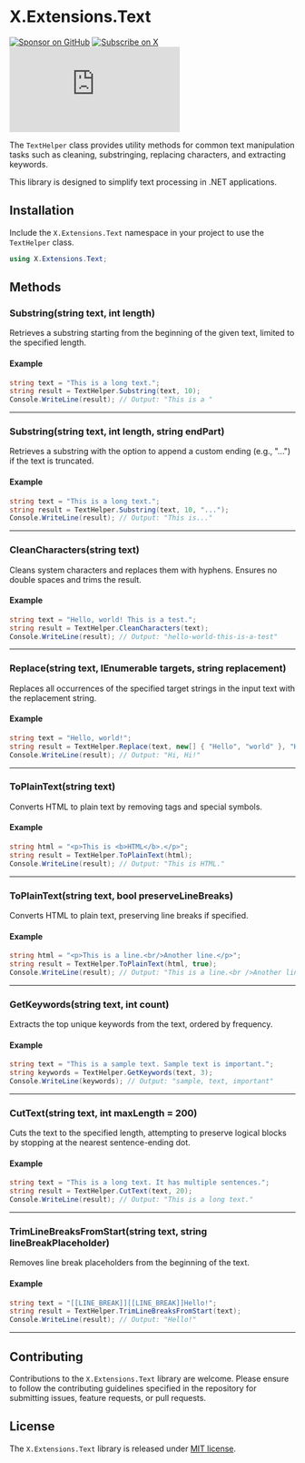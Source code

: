 # X.Extensions.Text

[![Sponsor on GitHub](https://img.shields.io/badge/Sponsor_on_GitHub-ff7f00?logo=github&logoColor=white&style=for-the-badge)](https://github.com/sponsors/a-gubskiy)
[![Subscribe on X](https://img.shields.io/badge/Subscribe_on_X-000000?logo=x&logoColor=white&style=for-the-badge)](https://x.com/andrew_gubskiy)
[![NuGet Downloads](https://img.shields.io/nuget/dt/X.Extensions.Text?style=for-the-badge&label=NuGet%20Downloads&color=004880&logo=nuget&logoColor=white)](https://www.nuget.org/packages/X.Extensions.Text)

The `TextHelper` class provides utility methods for common text manipulation tasks such as cleaning, substringing, replacing characters, and extracting keywords. 

This library is designed to simplify text processing in .NET applications.

## Installation

Include the `X.Extensions.Text` namespace in your project to use the `TextHelper` class.

```csharp
using X.Extensions.Text;
```

## Methods

### Substring(string text, int length)

Retrieves a substring starting from the beginning of the given text, limited to the specified length.

#### Example
```csharp
string text = "This is a long text.";
string result = TextHelper.Substring(text, 10);
Console.WriteLine(result); // Output: "This is a "
```

---

### Substring(string text, int length, string endPart)

Retrieves a substring with the option to append a custom ending (e.g., "...") if the text is truncated.

#### Example
```csharp
string text = "This is a long text.";
string result = TextHelper.Substring(text, 10, "...");
Console.WriteLine(result); // Output: "This is..."
```

---

### CleanCharacters(string text)

Cleans system characters and replaces them with hyphens. Ensures no double spaces and trims the result.

#### Example
```csharp
string text = "Hello, world! This is a test.";
string result = TextHelper.CleanCharacters(text);
Console.WriteLine(result); // Output: "hello-world-this-is-a-test"
```

---

### Replace(string text, IEnumerable<string> targets, string replacement)

Replaces all occurrences of the specified target strings in the input text with the replacement string.

#### Example
```csharp
string text = "Hello, world!";
string result = TextHelper.Replace(text, new[] { "Hello", "world" }, "Hi");
Console.WriteLine(result); // Output: "Hi, Hi!"
```

---

### ToPlainText(string text)

Converts HTML to plain text by removing tags and special symbols.

#### Example
```csharp
string html = "<p>This is <b>HTML</b>.</p>";
string result = TextHelper.ToPlainText(html);
Console.WriteLine(result); // Output: "This is HTML."
```

---

### ToPlainText(string text, bool preserveLineBreaks)

Converts HTML to plain text, preserving line breaks if specified.

#### Example
```csharp
string html = "<p>This is a line.<br/>Another line.</p>";
string result = TextHelper.ToPlainText(html, true);
Console.WriteLine(result); // Output: "This is a line.<br />Another line."
```

---

### GetKeywords(string text, int count)

Extracts the top unique keywords from the text, ordered by frequency.

#### Example
```csharp
string text = "This is a sample text. Sample text is important.";
string keywords = TextHelper.GetKeywords(text, 3);
Console.WriteLine(keywords); // Output: "sample, text, important"
```

---

### CutText(string text, int maxLength = 200)

Cuts the text to the specified length, attempting to preserve logical blocks by stopping at the nearest sentence-ending dot.

#### Example
```csharp
string text = "This is a long text. It has multiple sentences.";
string result = TextHelper.CutText(text, 20);
Console.WriteLine(result); // Output: "This is a long text."
```

---

### TrimLineBreaksFromStart(string text, string lineBreakPlaceholder)

Removes line break placeholders from the beginning of the text.

#### Example
```csharp
string text = "[[LINE_BREAK]][[LINE_BREAK]]Hello!";
string result = TextHelper.TrimLineBreaksFromStart(text);
Console.WriteLine(result); // Output: "Hello!"
```

---

## Contributing
Contributions to the `X.Extensions.Text` library are welcome. Please ensure to follow the contributing guidelines specified in the repository for submitting issues, feature requests, or pull requests.

## License
The `X.Extensions.Text` library is released under [MIT license](https://raw.githubusercontent.com/a-gubskiyX.Text/master/LICENSE).
